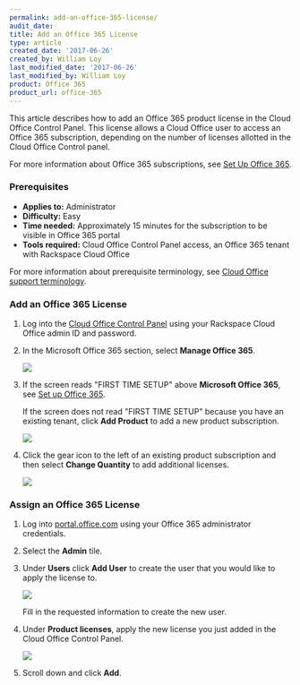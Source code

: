 ```yaml
---
permalink: add-an-office-365-license/
audit_date:
title: Add an Office 365 License
type: article
created_date: '2017-06-26'
created_by: William Loy
last_modified_date: '2017-06-26'
last_modified_by: William Loy
product: Office 365
product_url: office-365
---
```


This article describes how to add an Office 365 product license in the Cloud Office Control Panel. This license allows a Cloud Office user to access an Office 365 subscription, depending on the number of licenses allotted in the Cloud Office Control panel.

For more information about Office 365 subscriptions, see [Set Up Office 365](how-to/set-up-office-365/).

### Prerequisites

- **Applies to:** Administrator
- **Difficulty:** Easy
- **Time needed:** Approximately 15 minutes for the subscription to be visible in Office 365 portal
- **Tools required:** Cloud Office Control Panel access, an Office 365 tenant with Rackspace Cloud Office

For more information about prerequisite terminology, see [Cloud Office support terminology](/how-to/cloud-office-support-terminology/).


### Add an Office 365 License

1. Log into the [Cloud Office Control Panel](https://cp.rackspace.com/) using your Rackspace Cloud Office admin ID and password.
2. In the Microsoft Office 365 section, select **Manage Office 365**.

   <img src="{% asset_path office-365/add-an-office-365-license/add-office-365-sub-1.png %}" />

3. If the screen reads "FIRST TIME SETUP" above **Microsoft Office 365**, see [Set up Office 365](/how-to/office-365/set-up-office-365).

   If the screen does not read "FIRST TIME SETUP" because you have an existing tenant, click **Add Product** to add a new product subscription.

   <img src="{% asset_path office-365/add-an-office-365-license/add-office-365-sub-2.png %}" />

4. Click the gear icon to the left of an existing product subscription and then select **Change Quantity** to add additional licenses.

    <img src="{% asset_path office-365/add-an-office-365-license/add-office-365-sub-3.png %}" />

### Assign an Office 365 License

1. Log into [portal.office.com](portal.office.com) using your Office 365 administrator credentials.

2. Select the **Admin** tile.

3. Under **Users** click **Add User** to create the user that you would like to apply the license to.

    <img src="{% asset_path office-365/add-an-office-365-license/add-office-365-sub-4.png %}" />

   Fill in the requested information to create the new user.

4. Under **Product licenses**, apply the new license you just added in the Cloud Office Control Panel.

    <img src="{% asset_path office-365/add-an-office-365-license/add-office-365-sub-5.png %}" />

5. Scroll down and click **Add**.
